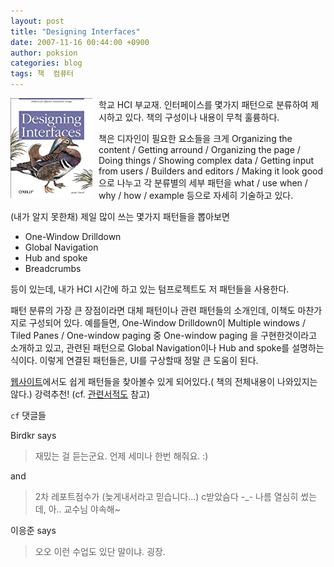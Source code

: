 ```yaml
---
layout: post
title: "Designing Interfaces"
date: 2007-11-16 00:44:00 +0900
author: poksion
categories: blog
tags: 책  컴퓨터
---
```


<div class="imageblock left" style="float: left; margin-right: 10px;"><img src="/assets/img/book/0596008031.01.MZZZZZZZ.jpg"></div>

학교 HCI 부교재. 인터페이스를 몇가지 패턴으로 분류하여 제시하고 있다. 책의 구성이나 내용이 무척 훌륭하다.

책은 디자인이 필요한 요소들을 크게 Organizing the content / Getting arround / Organizing the page / Doing things / Showing complex data / Getting input from users / Builders and editors / Making it look good 으로 나누고 각 분류별의 세부 패턴을 what / use when / why / how / example 등으로 자세히 기술하고 있다.

(내가 알지 못한채) 제일 많이 쓰는 몇가지 패턴들을 뽑아보면

  * One-Window Drilldown
  * Global Navigation
  * Hub and spoke
  * Breadcrumbs

등이 있는데, 내가 HCI 시간에 하고 있는 텀프로젝트도 저 패턴들을 사용한다.

패턴 분류의 가장 큰 장점이라면 대체 패턴이나 관련 패턴들의 소개인데, 이책도 마찬가지로 구성되어 있다. 예를들면, One-Window Drilldown이 Multiple windows / Tiled Panes / One-window paging 중 One-window paging 을 구현한것이라고 소개하고 있고, 관련된 패턴으로 Global Navigation이나 Hub and spoke를 설명하는 식이다. 이렇게 연결된 패턴들은, UI를 구상할때 정말 큰 도움이 된다.

[웹사이트](http://designinginterfaces.com/)에서도 쉽게 패턴들을 찾아볼수 있게 되어있다.( 책의 전체내용이 나와있지는 않다.) 강력추천! (cf. [관련서적도](/blog/2007/09/27/DesigningTheUserInterface-toc.html) 참고)

```cf``` 댓글들

Birdkr says

> 재밌는 걸 듣는군요. 언제 세미나 한번 해줘요. :)

and

> 2차 레포트점수가 (늦게내서라고 믿습니다...) c받았슴다 -\_- 나름 열심히 썼는데, 아.. 교수님 야속해~

이응준 says

> 오오 이런 수업도 있단 말이냐. 굉장.

